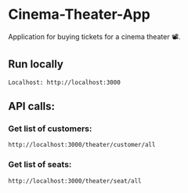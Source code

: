 # Cinema-Theater-App

Application for buying tickets for a cinema theater 📽.

## Run locally

```
Localhost: http://localhost:3000
```

## API calls:

### Get list of customers:

```
http://localhost:3000/theater/customer/all
```

### Get list of seats:

```
http://localhost:3000/theater/seat/all
```
